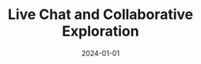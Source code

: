 ---
draft: true
title: Live Chat and Collaborative Exploration
description: This post is a draft and won't be built.
date: 2024-01-01
url: https://www.gisize.com/scheduler-sequencer-module/
---